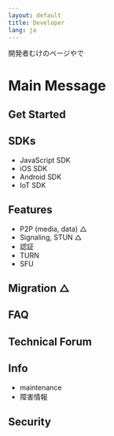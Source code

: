 ```yaml
---
layout: default
title: Developer
lang: ja
---
```


開発者むけのページやで

# Main Message
## Get Started
## SDKs
- JavaScript SDK
- iOS SDK
- Android SDK
- IoT SDK

## Features 
- P2P (media, data) △
- Signaling, STUN △
- 認証
- TURN
- SFU

## Migration △
## FAQ
## Technical Forum
## Info
- maintenance
- 障害情報

## Security